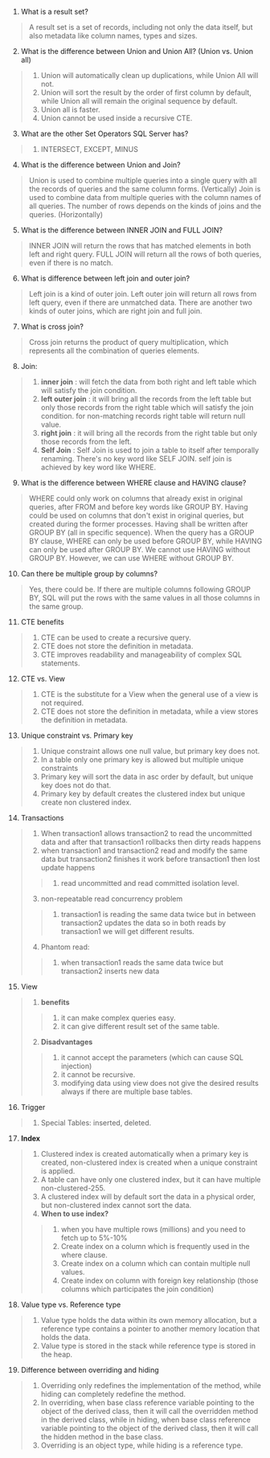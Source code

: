 1.	What is a result set?
> A result set is a set of records, including not only the data itself, but also metadata like column names, types and sizes.

2.	What is the difference between Union and Union All? (Union vs. Union all)
> 1. Union will automatically clean up duplications, while Union All will not.
> 2. Union will sort the result by the order of first column by default, while Union all will remain the original sequence by default. 
> 3. Union all is faster.
> 4. Union cannot be used inside a recursive CTE.

3.	What are the other Set Operators SQL Server has?
> 1. INTERSECT, EXCEPT, MINUS

4.	What is the difference between Union and Join?
> Union is used to combine multiple queries into a single query with all the records of queries and the same column forms. (Vertically)
Join is used to combine data from multiple queries with the column names of all queries. The number of rows depends on the kinds of joins and the queries. (Horizontally)

5.	What is the difference between INNER JOIN and FULL JOIN?
> INNER JOIN will return the rows that has matched elements in both left and right query.
> FULL JOIN will return all the rows of both queries, even if there is no match.

6.	What is difference between left join and outer join?
> Left join is a kind of outer join. Left outer join will return all rows from left query, even if there are unmatched data. 
> There are another two kinds of outer joins, which are right join and full join.  

7.	What is cross join?
> Cross join returns the product of query multiplication, which represents all the combination of queries elements.

8. Join:
> 1. **inner join** : will fetch the data from both right and left table which will satisfy the join condition.
> 2. **left outer join** : it will bring all the records from the left table but only those records from the right table which will satisfy the join condition. for non-matching records right table will return null value.
> 3. **right join** : it will bring all the records from the right table but only those records from the left.
> 4. **Self Join** : Self Join is used to join a table to itself after temporally renaming. There's no key word like SELF JOIN. self join is achieved by key word like WHERE.

9.	What is the difference between WHERE clause and HAVING clause?
> WHERE could only work on columns that already exist in original queries, after FROM and before key words like GROUP BY. 
> Having could be used on columns that don't exist in original queries, but created during the former processes. Having shall be written after GROUP BY (all in specific sequence).
> When the query has a GROUP BY clause, WHERE can only be used before GROUP BY, while HAVING can only be used after GROUP BY.
> We cannot use HAVING without GROUP BY. However, we can use WHERE without GROUP BY.

10.	Can there be multiple group by columns?
> Yes, there could be. If there are multiple columns following GROUP BY, SQL will put the rows with the same values in all those columns in the same group.

11.  CTE benefits
> 1. CTE can be used to create a recursive query.
> 2. CTE does not store the definition in metadata.
> 3. CTE improves readability and manageability of complex SQL statements.

12. CTE vs. View
> 1. CTE is the substitute for a View when the general use of a view is not required.
> 2. CTE does not store the definition in metadata, while a view stores the definition in metadata.

13. Unique constraint vs. Primary key
> 1. Unique constraint allows one null value, but primary key does not.
>   2. In a table only one primary key is allowed but multiple unique constraints
>   3. Primary key will sort the data in asc order by default, but unique key does not do that.
>   4. Primary key by default creates the clustered index but unique create non clustered index.
14. Transactions
> 1. When transaction1 allows transaction2 to read the uncommitted data and after that transaction1 rollbacks then dirty reads happens
> 2. when transaction1 and transaction2 read and modify the same data but transaction2 finishes it work before transaction1 then lost update happens
>> 1. read uncommitted and read committed isolation level.
> 3. non-repeatable read concurrency problem
>> 1. transaction1 is reading the same data twice but in between transaction2 updates the data so in both reads by transaction1 we will get different results.
> 4. Phantom read:
>> 1. when transaction1 reads the same data twice but transaction2 inserts new data
15. View
> 1. **benefits**
>> 1. it can make complex queries easy.
>> 2. it can give different result set of the same table.
> 2. **Disadvantages**
>> 1. it cannot accept the parameters (which can cause SQL injection)
>> 2. it cannot be recursive.
>> 3. modifying data using view does not give the desired results always if there are multiple base tables.
16. Trigger
> 1. Special Tables: inserted, deleted.
17. **Index**
> 1. Clustered index is created automatically when a primary key is created, non-clustered index is created when a unique constraint is applied.
> 2. A table can have only one clustered index, but it can have multiple non-clustered-255.
> 3. A clustered index will by default sort the data in a physical order, but non-clustered index cannot sort the data.
> 4. **When to use index?**
>> 1. when you have multiple rows (millions) and you need to fetch up to 5%-10%
>> 2. Create index on a column which is frequently used in the where clause.
>> 3. Create index on a column which can contain multiple null values.
>> 4. Create index on column with foreign key relationship (those columns which participates the join condition)
18. Value type vs. Reference type
>1. Value type holds the data within its own memory allocation, but a reference type contains a pointer to another memory location that holds the data. 
>2. Value type is stored in the stack while reference type is stored in the heap.

19. Difference between overriding and hiding
> 1.	Overriding only redefines the implementation of the method, while hiding can completely redefine the method.
> 2.	In overriding, when base class reference variable pointing to the object of the derived class, then it will call the overridden method in the derived class, while in hiding, when base class reference variable pointing to the object of the derived class, then it will call the hidden method in the base class.
> 3.	Overriding is an object type, while hiding is a reference type.

